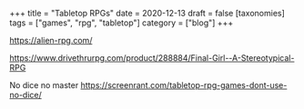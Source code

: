 +++
title = "Tabletop RPGs"
date = 2020-12-13
draft = false
[taxonomies]
tags = ["games", "rpg", "tabletop"]
category = ["blog"]
+++

https://alien-rpg.com/


https://www.drivethrurpg.com/product/288884/Final-Girl--A-Stereotypical-RPG

No dice no master
https://screenrant.com/tabletop-rpg-games-dont-use-no-dice/
